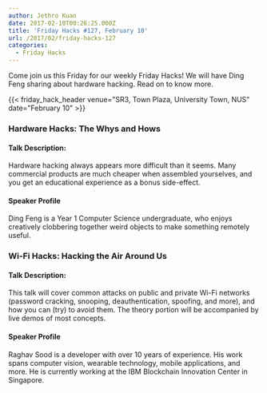 ```yaml
---
author: Jethro Kuan
date: 2017-02-10T00:26:25.000Z
title: 'Friday Hacks #127, February 10'
url: /2017/02/friday-hacks-127
categories:
  - Friday Hacks
---
```


Come join us this Friday for our weekly Friday Hacks! We will have Ding Feng sharing about hardware hacking. Read on to know more.

{{< friday_hack_header venue="SR3, Town Plaza, University Town, NUS" date="February 10" >}}

### Hardware Hacks: The Whys and Hows

#### Talk Description:
Hardware hacking always appears more difficult than it seems. Many commercial products are much cheaper when assembled yourselves, and you get an educational experience as a bonus side-effect.

#### Speaker Profile
Ding Feng is a Year 1 Computer Science undergraduate, who enjoys creatively clobbering together weird objects to make something remotely useful.


### Wi-Fi Hacks: Hacking the Air Around Us

#### Talk Description:

This talk will cover common attacks on public and private Wi-Fi networks (password cracking, snooping, deauthentication, spoofing, and more), and how you can (try) to avoid them. The theory portion will be accompanied by live demos of most concepts.

#### Speaker Profile
Raghav Sood is a developer with over 10 years of experience. His work spans computer vision, wearable technology, mobile applications, and more. He is currently working at the IBM Blockchain Innovation Center in Singapore.
